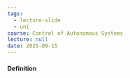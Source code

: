 ```yaml
---
tags:
  - lecture-slide
  - uni
course: Control of Autonomous Systems
lecture: null
date: 2025-09-15
---
```


#### Definition
